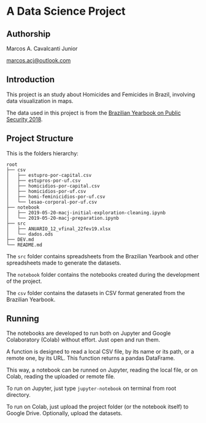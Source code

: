 # A Data Science Project

## Authorship

Marcos A. Cavalcanti Junior

marcos.acj@outlook.com

## Introduction

This project is an study about Homicides and Femicides in Brazil, involving data visualization in maps.

The data used in this project is from the [Brazilian Yearbook on Public Security 2018](http://www.forumseguranca.org.br/publicacoes/anuario-brasileiro-de-seguranca-publica-2018/).

## Project Structure

This is the folders hierarchy:

```text
root
├── csv
│   ├── estupro-por-capital.csv
│   ├── estupros-por-uf.csv
│   ├── homicidios-por-capital.csv
│   ├── homicidios-por-uf.csv
│   ├── homi-feminicidios-por-uf.csv
│   └── lesao-corporal-por-uf.csv
├── notebook
│   ├── 2019-05-20-macj-initial-exploration-cleaning.ipynb
│   └── 2019-05-20-macj-preparation.ipynb
├── src
│   ├── ANUARIO_12_vfinal_22fev19.xlsx
│   └── dados.ods
├── DEV.md
└── README.md

```

The `src` folder contains spreadsheets from the Brazilian Yearbook and other spreadsheets made to generate the datasets.

The `notebook` folder contains the notebooks created during the development of the project.

The `csv` folder contains the datasets in CSV format generated from the Brazilian Yearbook.

## Running

The notebooks are developed to run both on Jupyter and Google Colaboratory (Colab) without effort. Just open and run them.

A function is designed to read a local CSV file, by its name or its path, or a remote one, by its URL. This function returns a pandas DataFrame.

This way, a notebook can be runned on Jupyter, reading the local file, or on Colab, reading the uploaded or remote file.

To run on Jupyter, just type `jupyter-notebook` on terminal from root directory.

To run on Colab, just upload the project folder (or the notebook itself) to Google Drive. Optionally, upload the datasets.
